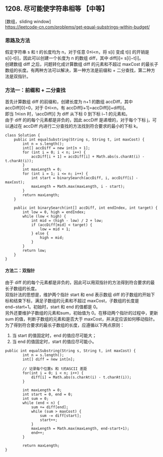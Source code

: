 ## 1208. 尽可能使字符串相等 【中等】        
[数组，sliding window]      
https://leetcode-cn.com/problems/get-equal-substrings-within-budget/     

### 思路及方法   
假定字符串 s 和 t 的长度均为 n，对于任意 0≤i<n，将 s[i] 变成 t[i] 的开销是 s[i]-t[i]，因此可以创建一个长度为 n 的数组 diff，其中 diff[i]= s[i]−t[i]。      
创建数组 diff 之后，问题转化成计算数组 diff 的元素和不超过 maxCost 的最长子数组的长度。有两种方法可以解决，第一种方法是前缀和 + 二分查找，第二种方法是双指针。            

### 方法一：前缀和 + 二分查找    
首先计算数组 diff 的前缀和，创建长度为 n+1 的数组 accDiff，其中 accDiff[0]=0，对于 0≤i<n，有 accDiff[i+1]=accDiff[i]+diff[i]。       
即当 1≤i≤n 时，\accDiff[i] 为 diff 从下标 0 到下标 i−1 的元素和。     
由于 diff 的的每个元素都是非负的，因此 accDiff 是递增的，对于每个下标 j，可以通过在 accDiff 内进行二分查找的方法找到符合要求的最小的下标 k。       
```
class Solution {
    public int equalSubstring(String s, String t, int maxCost) {
        int n = s.length();
        int[] accDiff = new int[n + 1];
        for (int i = 0; i < n; i++) {
            accDiff[i + 1] = accDiff[i] + Math.abs(s.charAt(i) - t.charAt(i));
        }
        int maxLength = 0;
        for (int i = 1; i <= n; i++) {
            int start = binarySearch(accDiff, i, accDiff[i] - maxCost);
            maxLength = Math.max(maxLength, i - start);
        }
        return maxLength;
    }

    public int binarySearch(int[] accDiff, int endIndex, int target) {
        int low = 0, high = endIndex;
        while (low < high) {
            int mid = (high - low) / 2 + low;
            if (accDiff[mid] < target) {
                low = mid + 1;
            } else {
                high = mid;
            }
        }
        return low;
    }
}
```

#### 方法二：双指针      
由于 diff 的的每个元素都是非负的，因此可以用双指针的方法得到符合要求的最长子数组的长度。       
双指针法的思想是，维护两个指针 start 和 end 表示数组 diff 的子数组的开始下标和结束下标，满足子数组的元素和不超过 maxCost，子数组的长度是 end−start+1。初始时，start 和 end 的值都是 0。  
另外还要维护子数组的元素和sum，初始值为 0。在移动两个指针的过程中，更新 sum 的值，判断子数组的元素和是否大于 maxCost，并决定应该如何移动指针。     
为了得到符合要求的最长子数组的长度，应遵循以下两点原则：     
1. 当 start 的值固定时，end 的值应尽可能大；
2. 当 end 的值固定时，start 的值应尽可能小。      
```
public int equalSubstring(String s, String t, int maxCost) {
        int n = s.length();
        int[] diff = new int[n];

        // 记录每个位置s 和 t的ASCII 差距
        for(int i = 0; i < n; i++) {
            diff[i] = Math.abs(s.charAt(i) - t.charAt(i));
        }

        int maxLength = 0;
        int start = 0, end = 0;
        int sum = 0;
        while (end < n) {
            sum += diff[end];
            while (sum > maxCost) {
                sum -= diff[start];
                start++;
            }
            maxLength = Math.max(maxLength, end-start+1);
            end++;
        }

        return maxLength;
}
```























